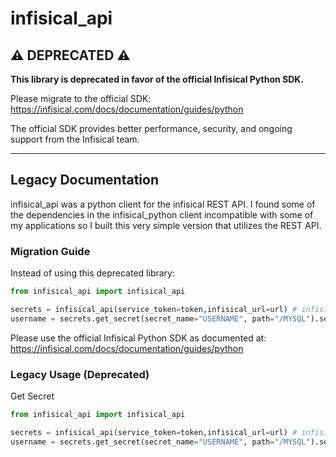 # infisical_api

## ⚠️ DEPRECATED ⚠️

**This library is deprecated in favor of the official Infisical Python SDK.**

Please migrate to the official SDK: <https://infisical.com/docs/documentation/guides/python>

The official SDK provides better performance, security, and ongoing support from the Infisical team.

---

## Legacy Documentation

infisical_api was a python client for the infisical REST API. I found some of the dependencies in the infisical_python client incompatible with some of my applications so I built this very simple version that utilizes the REST API.

### Migration Guide

Instead of using this deprecated library:

```python
from infisical_api import infisical_api

secrets = infisical_api(service_token=token,infisical_url=url) # infisical_url is only needed if using self-hosted
username = secrets.get_secret(secret_name="USERNAME", path="/MYSQL").secretValue # path defaults to "/" when not specified
```

Please use the official Infisical Python SDK as documented at: <https://infisical.com/docs/documentation/guides/python>

### Legacy Usage (Deprecated)

Get Secret

```python
from infisical_api import infisical_api

secrets = infisical_api(service_token=token,infisical_url=url) # infisical_url is only needed if using self-hosted
username = secrets.get_secret(secret_name="USERNAME", path="/MYSQL").secretValue # path defaults to "/" when not specified
```
